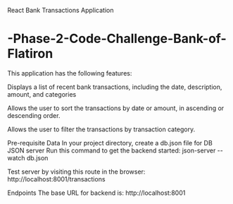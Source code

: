 React Bank Transactions Application
# -Phase-2-Code-Challenge-Bank-of-Flatiron

This application has the following features:

Displays a list of recent bank transactions, including the date, description, amount, and categories

Allows the user to sort the transactions by date or amount, in ascending or descending order.

Allows the user to filter the transactions by transaction category.

Pre-requisite Data
In your project directory, create a db.json file for DB JSON server 
Run this command to get the backend started:
json-server --watch db.json

Test server by visiting this route in the browser:
http://localhost:8001/transactions

Endpoints
The base URL for backend is: http://localhost:8001

